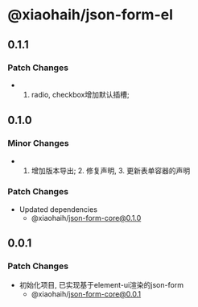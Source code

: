 # @xiaohaih/json-form-el

## 0.1.1

### Patch Changes

- 1. radio, checkbox增加默认插槽;

## 0.1.0

### Minor Changes

- 1. 增加版本导出; 2. 修复声明, 3. 更新表单容器的声明

### Patch Changes

- Updated dependencies
  - @xiaohaih/json-form-core@0.1.0

## 0.0.1

### Patch Changes

- 初始化项目, 已实现基于element-ui渲染的json-form
  - @xiaohaih/json-form-core@0.0.1
